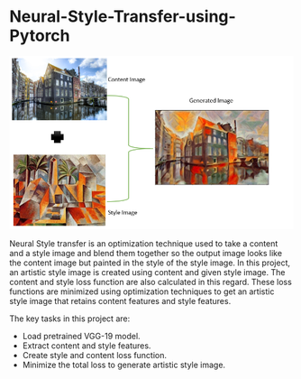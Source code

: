 # Neural-Style-Transfer-using-Pytorch

![Alt text](images/styled_img.jpg?raw=true "Title")

Neural Style transfer is an optimization technique used to take a content and a style image and blend them together so the output image looks like the content image but painted in the style of the style image. 
In this project, an artistic style image is created using content and given style image. 
The content and style loss function are also calculated in this regard. These loss functions are minimized using optimization techniques to get an artistic style image that retains content features and style features.

The key tasks in this project are:

- Load pretrained VGG-19 model.
- Extract content and style features.
- Create style and content loss function.
- Minimize the total loss to generate artistic style image.
